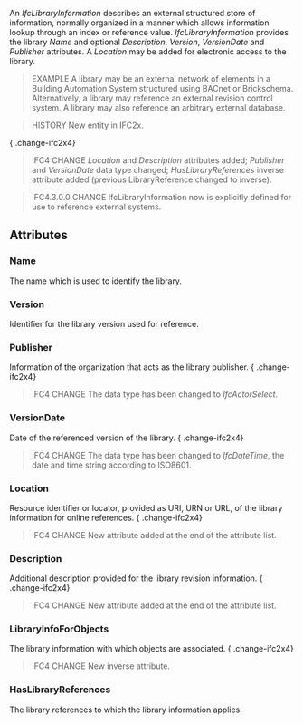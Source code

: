 An _IfcLibraryInformation_ describes an external structured store of information, normally organized in a manner which allows information lookup through an index or reference value. _IfcLibraryInformation_ provides the library _Name_ and optional _Description_, _Version_, _VersionDate_ and _Publisher_ attributes. A _Location_ may be added for electronic access to the library.

<!-- end of short definition -->


> EXAMPLE A library may be an external network of elements in a Building Automation System structured using BACnet or Brickschema. Alternatively, a library may reference an external revision control system. A library may also reference an arbitrary external database.

> HISTORY New entity in IFC2x.

{ .change-ifc2x4}
> IFC4 CHANGE _Location_ and _Description_ attributes added; _Publisher_ and _VersionDate_ data type changed; _HasLibraryReferences_ inverse attribute added (previous LibraryReference changed to inverse).

> IFC4.3.0.0 CHANGE IfcLibraryInformation now is explicitly defined for use to reference external systems.

## Attributes

### Name
The name which is used to identify the library.

### Version
Identifier for the library version used for reference.

### Publisher
Information of the organization that acts as the library publisher.
{ .change-ifc2x4}
> IFC4 CHANGE The data type has been changed to _IfcActorSelect_.

### VersionDate
Date of the referenced version of the library.
{ .change-ifc2x4}
> IFC4 CHANGE The data type has been changed to _IfcDateTime_, the date and time string according to ISO8601.

### Location
Resource identifier or locator, provided as URI, URN or URL, of the library information for online references.
{ .change-ifc2x4}
> IFC4 CHANGE New attribute added at the end of the attribute list.

### Description
Additional description provided for the library revision information.
{ .change-ifc2x4}
> IFC4 CHANGE New attribute added at the end of the attribute list.

### LibraryInfoForObjects
The library information with which objects are associated.
{ .change-ifc2x4}
> IFC4 CHANGE New inverse attribute.

### HasLibraryReferences
The library references to which the library information applies.
